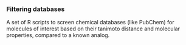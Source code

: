 ### Filtering databases

A set of R scripts to screen chemical databases (like PubChem) for molecules
of interest based on their tanimoto distance and molecular properties, compared
to a known analog.
